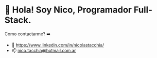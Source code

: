 # 👋 Hola! Soy Nico, Programador Full-Stack.

Como contactarme?  ➡️

* :speech_balloon: https://www.linkedin.com/in/nicolastacchia/
* 📫 nico.tacchia@hotmail.com.ar

